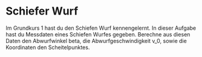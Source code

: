 # Schiefer Wurf
Im Grundkurs 1 hast du den Schiefen Wurf kennengelernt. In dieser Aufgabe hast du 
Messdaten eines Schiefen Wurfes gegeben. Berechne aus diesen Daten den Abwurfwinkel beta, die Abwurfgeschwindigkeit v_0, sowie die Koordinaten den Scheitelpunktes.